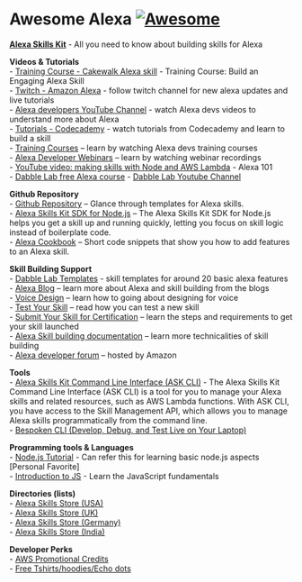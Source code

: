 # Awesome Alexa [![Awesome](https://cdn.rawgit.com/sindresorhus/awesome/d7305f38d29fed78fa85652e3a63e154dd8e8829/media/badge.svg)](https://github.com/sindresorhus/awesome)

[**Alexa Skills Kit**](https://developer.amazon.com/en-in/alexa-skills-kit?&sc_channel=Referrals&sc_campaign=VirtualHack_HE_Feb&sc_publisher=HE&sc_content=VirtualHackPromo&sc_funnel=Discover&sc_country=IN&sc_medium=HEPromos&sc_segment=IndiaDevs&sc_trackingcode=REF_IN_ASKINLandingPage_FebHack_HE) \- All you need to know about building skills for Alexa

**Videos & Tutorials**  
\- [Training Course - Cakewalk Alexa skill](https://developer.amazon.com/en-US/alexa/alexa-skills-kit/get-deeper/tutorials-code-samples/build-an-engaging-alexa-skill) \- Training Course: Build an Engaging Alexa Skill  
\- [Twitch - Amazon Alexa](http://twitch.tv/amazonalexa/) \- follow twitch channel for new alexa updates and live tutorials  
\- [Alexa developers YouTube Channel](https://www.youtube.com/AlexaDevelopers) \- watch Alexa devs videos to understand more about Alexa  
\- [Tutorials - Codecademy](https://alexa.design/codecademy) \- watch tutorials from Codecademy and learn to build a skill  
\- [Training Courses](https://developer.amazon.com/alexa-skills-kit/alexa-skills-developer-training?&sc_channel=Referrals&sc_campaign=VirtualHack_HE_Feb&sc_publisher=HE&sc_content=VirtualHackPromo&sc_funnel=Discover&sc_country=IN&sc_medium=HEPromos&sc_segment=IndiaDevs&sc_trackingcode=REF_IN_FebHack_HE) – learn by watching Alexa devs training courses  
\- [Alexa Developer Webinars](https://developer.amazon.com/alexa-skills-kit/webinars?&sc_channel=Referrals&sc_campaign=VirtualHack_HE_Feb&sc_publisher=HE&sc_content=VirtualHackPromo&sc_funnel=Discover&sc_country=IN&sc_medium=HEPromos&sc_segment=IndiaDevs&sc_trackingcode=REF_IN_FebHack_HE) – learn by watching webinar recordings  
\- [YouTube video: making skills with Node and AWS Lambda](https://www.youtube.com/watch?v=zt9WdE5kR6g) - Alexa 101  
\- [Dabble Lab free Alexa course](https://learn.dabblelab.com/) 
\- [Dabble Lab Youtube Channel](https://www.youtube.com/channel/UCfY-LopSxGekh9LruXLjffg)     

**Github Repository**  
\- [Github Repository](https://github.com/alexa) – Glance through templates for Alexa skills.  
\- [Alexa Skills Kit SDK for Node.js](https://github.com/alexa/alexa-skills-kit-sdk-for-nodejs) – The Alexa Skills Kit SDK for Node.js helps you get a skill up and running quickly, letting you focus on skill logic instead of boilerplate code.  
\- [Alexa Cookbook](https://github.com/alexa/alexa-cookbook) – Short code snippets that show you how to add features to an Alexa skill.

**Skill Building Support**  
\- [Dabble Lab Templates](https://dabblelab.com/templates) - skill templates for around 20 basic alexa features  
\- [Alexa Blog](https://alexa.design/blog) – learn more about Alexa and skill building from the blogs  
\- [Voice Design](https://developer.amazon.com/designing-for-voice/) – learn how to going about designing for voice  
\- [Test Your Skill](https://developer.amazon.com/blogs/alexa/post/577069bd-d9f9-439a-b4bf-3b0495e3d24b/announcing-new-test-simulator-beta-for-alexa-skills&sc_channel=Referrals&sc_campaign=VirtualHack_HE_Feb&sc_publisher=HE&sc_content=VirtualHackPromo&sc_funnel=Discover&sc_country=IN&sc_medium=HEPromos&sc_segment=IndiaDevs&sc_trackingcode=REF_IN_FebHack_HE) – read how you can test a new skill  
\- [Submit Your Skill for Certification](https://developer.amazon.com/docs/custom-skills/submit-an-alexa-skill-for-certification.html?&sc_channel=Referrals&sc_campaign=VirtualHack_HE_Feb&sc_publisher=HE&sc_content=VirtualHackPromo&sc_funnel=Discover&sc_country=IN&sc_medium=HEPromos&sc_segment=IndiaDevs&sc_trackingcode=REF_IN_FebHack_HE) – learn the steps and requirements to get your skill launched  
\- [Alexa Skill building documentation](https://developer.amazon.com/docs/custom-skills/request-and-response-json-reference.html&sc_channel=Referrals&sc_campaign=VirtualHack_HE_Feb&sc_publisher=HE&sc_content=VirtualHackPromo&sc_funnel=Discover&sc_country=IN&sc_medium=HEPromos&sc_segment=IndiaDevs&sc_trackingcode=REF_IN_FebHack_HE) – learn more technicalities of skill building   
\- [Alexa developer forum](https://forums.developer.amazon.com/index.html) – hosted by Amazon  

**Tools**  
\- [Alexa Skills Kit Command Line Interface (ASK CLI)](https://developer.amazon.com/docs/smapi/quick-start-alexa-skills-kit-command-line-interface.html) - The Alexa Skills Kit Command Line Interface (ASK CLI) is a tool for you to manage your Alexa skills and related resources, such as AWS Lambda functions. With ASK CLI, you have access to the Skill Management API, which allows you to manage Alexa skills programmatically from the command line.  
\- [Bespoken CLI (Develop, Debug, and Test Live on Your Laptop)](https://bespoken.io/)  

**Programming tools & Languages**  
\- [Node.js Tutorial](https://www.w3schools.com/nodejs/) - Can refer this for learning basic node.js aspects [Personal Favorite]  
\- [Introduction to JS](https://www.codecademy.com/learn/introduction-to-javascript) - Learn the JavaScript fundamentals

**Directories (lists)**  
\- [Alexa Skills Store (USA)](https://www.amazon.com/alexa-skills/)  
\- [Alexa Skills Store (UK)](https://www.amazon.co.uk/alexa-skills/)  
\- [Alexa Skills Store (Germany)](https://www.amazon.de/alexa-skills/)  
\- [Alexa Skills Store (India)](https://amazon.in/skills)  

**Developer Perks**  
\- [AWS Promotional Credits](https://developer.amazon.com/alexa-skills-kit/alexa-aws-credits)  
\- [Free Tshirts/hoodies/Echo dots](https://developer.amazon.com/alexa-skills-kit/alexa-developer-skill-promotion) 

